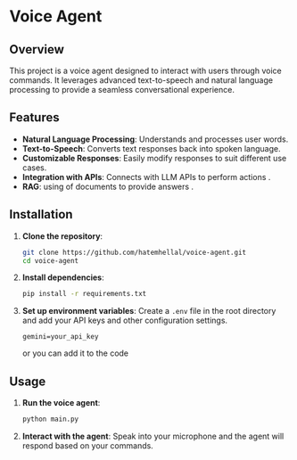 
# Voice Agent

## Overview

This project is a voice agent designed to interact with users through voice commands. It leverages advanced text-to-speech and natural language processing to provide a seamless conversational experience.

## Features


- **Natural Language Processing**: Understands and processes user words.
- **Text-to-Speech**: Converts text responses back into spoken language.
- **Customizable Responses**: Easily modify responses to suit different use cases.
- **Integration with APIs**: Connects with LLM APIs to  perform actions .
-  **RAG**: using of documents to provide answers .

## Installation

1. **Clone the repository**:
    ```bash
    git clone https://github.com/hatemhellal/voice-agent.git
    cd voice-agent
    ```

2. **Install dependencies**:
    ```bash
    pip install -r requirements.txt
    ```

3. **Set up environment variables**:
    Create a `.env` file in the root directory and add your API keys and other configuration settings.
    ```env
    gemini=your_api_key
    ```
    or you can add it to the code

## Usage

1. **Run the voice agent**:
    ```bash
    python main.py
    ```

2. **Interact with the agent**:
    Speak into your microphone and the agent will respond based on your commands.





